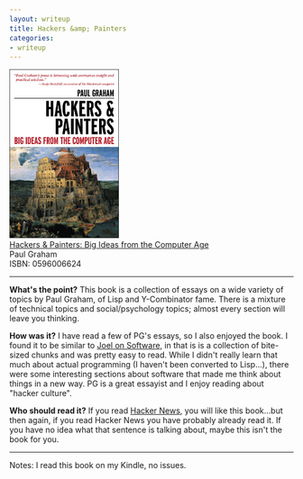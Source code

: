 ```yaml
---
layout: writeup
title: Hackers &amp; Painters
categories:
- writeup
---
```

![](/static/hackers-and-painters.png)  
[Hackers & Painters: Big Ideas from the Computer Age](http://www.amazon.com/exec/obidos/ASIN/1449389554/ref=nosim&tag=bookreview0a1-20)  
Paul Graham   
ISBN: 0596006624

---

**What's the point?**
This book is a collection of essays on a wide variety of topics by Paul Graham, of Lisp and 
Y-Combinator fame.  There is a mixture of technical topics and social/psychology topics; 
almost every section will leave you thinking.

**How was it?**
I have read a few of PG's essays, so I also enjoyed the book.  I found it to be similar to 
[Joel on Software](http://www.amazon.com/Joel-Software-Occasionally-Developers-Designers/dp/1590593898),
in that is is a collection of bite-sized chunks and was pretty easy to read.  While I didn't
really learn that much about actual programming (I haven't been converted to Lisp...), there
were some interesting sections about software that made me think about things in a new way. 
PG is a great essayist and I enjoy reading about "hacker culture".

**Who should read it?**
If you read [Hacker News](http://news.ycombinator.com), you will like this book...but then
again, if you read Hacker News you have probably already read it.  If you have no idea what
that sentence is talking about, maybe this isn't the book for you.

---
Notes: I read this book on my Kindle, no issues.
